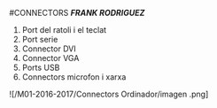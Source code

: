 #CONNECTORS
___FRANK RODRIGUEZ___  

>  
1. Port del ratoli i el teclat
2. Port serie
3. Connector DVI
4. Connector VGA
5. Ports USB
6. Connectors microfon i xarxa  

![/M01-2016-2017/Connectors Ordinador/imagen .png]

